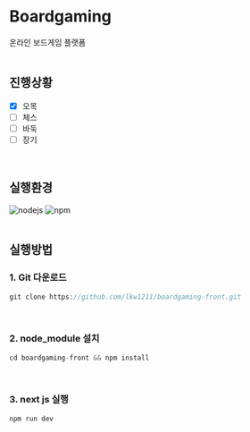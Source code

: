 # Boardgaming
온라인 보드게임 플랫폼
<br>
<br>

## 진행상황
- [x] 오목
- [ ] 체스
- [ ] 바둑
- [ ] 장기
<br>

## 실행환경
![nodejs](https://img.shields.io/badge/node-18.15.0-brightgreen.svg)
![npm](https://img.shields.io/badge/npm-9.6.4-blue.svg)
<br>
<br>

## 실행방법
### 1. Git 다운로드
```c
git clone https://github.com/lkw1211/boardgaming-front.git
```
<br>

### 2. node_module 설치
```c
cd boardgaming-front && npm install
```
<br>

### 3. next js 실행
```c
npm run dev
```
